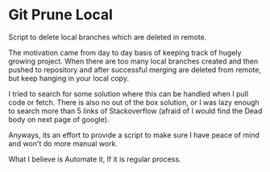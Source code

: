 # Git Prune Local
Script to delete local branches which are deleted in remote.

The motivation came from day to day basis of keeping track of hugely growing project. When there are too many local branches created and then pushed to repository and after successful merging are deleted from remote, but keep hanging in your local copy.

I tried to search for some solution where this can be handled when I pull code or fetch. There is also no out of the box solution, or I was lazy enough to search more than 5 links of Stackoverflow (afraid of I would find the Dead body on next page of google).

Anyways, its an effort to provide a script to make sure I have peace of mind and won't do more manual work.

What I believe is Automate it, If it is regular process.